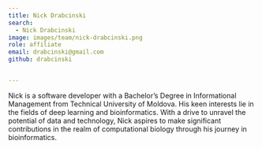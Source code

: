 ```yaml
---
title: Nick Drabcinski
search:
  - Nick Drabcinski
image: images/team/nick-drabcinski.png
role: affiliate
email: drabcinski@gmail.com
github: drabcinski


---
```


Nick is a software developer with a Bachelor’s Degree in Informational Management from Technical University of Moldova. His keen interests lie in the fields of deep learning and bioinformatics. With a drive to unravel the potential of data and technology, Nick aspires to make significant contributions in the realm of computational biology through his journey in bioinformatics.
